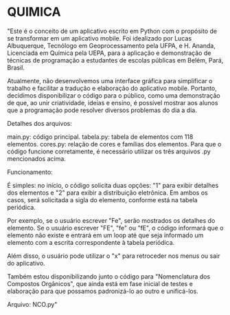 # QUIMICA
"Este é o conceito de um aplicativo escrito em Python com o propósito de se transformar em um aplicativo mobile. Foi idealizado por Lucas Albuquerque, Tecnólogo em Geoprocessamento pela UFPA, e H. Ananda, Licenciada em Química pela UEPA, para a aplicação e demonstração de técnicas de programação a estudantes de escolas públicas em Belém, Pará, Brasil.

Atualmente, não desenvolvemos uma interface gráfica para simplificar o trabalho e facilitar a tradução e elaboração do aplicativo mobile. Portanto, decidimos disponibilizar o código para o público, como uma demonstração de que, ao unir criatividade, ideias e ensino, é possível mostrar aos alunos que a programação pode resolver diversos problemas do dia a dia.

Detalhes dos arquivos:

main.py: código principal.
tabela.py: tabela de elementos com 118 elementos.
cores.py: relação de cores e famílias dos elementos.
Para que o código funcione corretamente, é necessário utilizar os três arquivos .py mencionados acima.

Funcionamento:

É simples: no início, o código solicita duas opções: "1" para exibir detalhes dos elementos e "2" para exibir a distribuição eletrônica. Em ambos os casos, será solicitada a sigla do elemento, conforme está na tabela periódica.

Por exemplo, se o usuário escrever "Fe", serão mostrados os detalhes do elemento. Se o usuário escrever "FE", "fe" ou "fE", o código informará que o elemento não existe e entrará em um loop até que seja informado um elemento com a escrita correspondente à tabela periódica.

Além disso, o usuário pode utilizar o "x" para retroceder nos menus ou sair do aplicativo.

Também estou disponibilizando junto o código para "Nomenclatura dos Compostos Orgânicos", que ainda está em fase inicial de testes e elaboração para que possamos padronizá-lo ao outro e unificá-los.

Arquivo: NCO.py"
